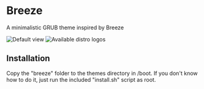 # Breeze
A minimalistic GRUB theme inspired by Breeze

![Default view](https://cn.pling.com/img//hive/content-pre1/171217-1.png)
![Available distro logos](https://cn.pling.com/img//hive/content-pre3/171217-3.png)

## Installation
Copy the "breeze" folder to the themes directory in /boot. If you don't know how to do it, just run the included "install.sh" script as root.
